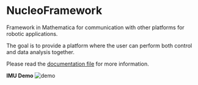 # NucleoFramework
Framework in Mathematica for communication with other platforms for robotic applications.

The goal is to provide a platform where the user can perform both control and data analysis together.

Please read the [documentation file](https://github.com/Anthuang/NucleoFramework/blob/master/SerialDocumentation.pdf) for more information.

**IMU Demo**
![demo](https://github.com/Anthuang/NucleoFramework/blob/master/imudemo.gif)